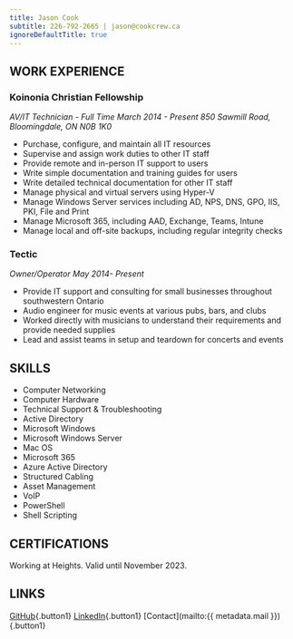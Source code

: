```yaml
---
title: Jason Cook
subtitle: 226-792-2665 | jason@cookcrew.ca
ignoreDefaultTitle: true
---
```


## WORK EXPERIENCE

### Koinonia Christian Fellowship

_AV/IT Technician - Full Time_
_March 2014 - Present_
_850 Sawmill Road, Bloomingdale, ON N0B 1K0_

- Purchase, configure, and maintain all IT resources
- Supervise and assign work duties to other IT staff
- Provide remote and in-person IT support to users
- Write simple documentation and training guides for users
- Write detailed technical documentation for other IT staff
- Manage physical and virtual servers using Hyper-V
- Manage Windows Server services including AD, NPS, DNS, GPO, IIS, PKI, File and Print
- Manage Microsoft 365, including AAD, Exchange, Teams, Intune
- Manage local and off-site backups, including regular integrity checks

### Tectic

_Owner/Operator_
_May 2014- Present_

- Provide IT support and consulting for small businesses throughout southwestern Ontario
- Audio engineer for music events at various pubs, bars, and clubs
- Worked directly with musicians to understand their requirements and provide needed supplies
- Lead and assist teams in setup and teardown for concerts and events

## SKILLS

- Computer Networking
- Computer Hardware
- Technical Support & Troubleshooting
- Active Directory
- Microsoft Windows
- Microsoft Windows Server
- Mac OS
- Microsoft 365
- Azure Active Directory
- Structured Cabling
- Asset Management
- VoIP
- PowerShell
- Shell Scripting

## CERTIFICATIONS

Working at Heights. Valid until November 2023.

## LINKS

[GitHub](https://github.com/JasonCook599){.button1} [LinkedIn](https://www.linkedin.com/){.button1} [Contact](mailto:{{ metadata.mail }}){.button1}
